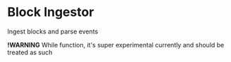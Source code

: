 # Block Ingestor

Ingest blocks and parse events

**!WARNING** While function, it's super experimental currently and should be treated as such
